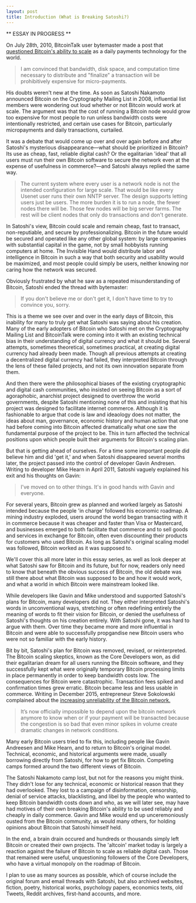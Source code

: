 ```yaml
---
layout: post
title: Introduction (What is Breaking Satoshi?)
---
```


** ESSAY IN PROGRESS **

On July 28th, 2010, BitcoinTalk user bytemaster made a post that [questioned Bitcoin's ability to scale](https://bitcointalk.org/index.php?topic=532.15;imode) as a daily payments technology for the world.

>I am convinced that bandwidth, disk space, and computation time necessary to distribute and "finalize" a transaction will be prohibitively expensive for micro-payments.

His doubts weren't new at the time. As soon as Satoshi Nakamoto announced Bitcoin on the Cryptography Mailing List in 2008, influential list members were wondering out loud whether or not Bitcoin would work at scale. The argument was that the cost of running a Bitcoin node would grow too expensive for most people to run unless bandwidth costs were intentionally restricted, and certain use cases for Bitcoin, particularly micropayments and daily transactions, curtailed.

It was a debate that would come up over and over again before and after Satoshi's mysterious disappearance—what should be prioritized in Bitcoin? Its use as cheap, fast, reliable digital cash? Or the egalitarian 'ideal' that all users must run their own Bitcoin software to secure the network even at the expense of usefulness in commerce?—and Satoshi always replied the same way.

>The current system where every user is a network node is not the intended configuration for large scale.  That would be like every Usenet user runs their own NNTP server.  The design supports letting users just be users.  The more burden it is to run a node, the fewer nodes there will be.  Those few nodes will be big server farms.  The rest will be client nodes that only do transactions and don't generate.

In Satoshi's view, Bitcoin could scale and remain cheap, fast to transact, non-reputiable, and secure by professionalizing. Bitcoin in the future would be secured and operated like any other global system: by large companies with substantial capital in the game, not by small hobbyists running computers at home. The Invisible Hand would distribute labor and intelligence in Bitcoin in such a way that both security and usability would be maximized, and most people could simply be users, neither knowing nor caring how the network was secured.

Obviously frustrated by what he saw as a repeated misunderstanding of Bitcoin, Satoshi ended the thread with bytemaster:

>If you don't believe me or don't get it, I don't have time to try to convince you, sorry.

This is a theme we see over and over in the early days of Bitcoin, this inability for many to truly get what Satoshi was saying about his creation. Many of the early adopters of Bitcoin who Satoshi met on the Cryptography Mailing List and BitcoinTalk were coming into it with an existing technical bias in their understanding of digital currency and what it should be. Several attempts, sometimes theoretical, sometimes practical, at creating digital currency had already been made. Though all previous attempts at creating a decentralized digital currency had failed, they interpreted Bitcoin through the lens of these failed projects, and not its own innovation separate from them.

And then there were the philosophical biases of the existing cryptographic and digital cash communities, who insisted on seeing Bitcoin as a sort of agoraphobic, anarchist project designed to overthrow the world governments, despite Satoshi mentioning none of this and insisting that his project was designed to facilitate internet commerce. Although it is fashionable to argue that code is law and ideaology does not matter, the ideas about man, governance, economic history and human action that one had before coming into Bitcoin affected dramatically what one saw the fundamental purpose of the project to be. This in turn affected the technical positions upon which people built their arguments for Bitcoin's scaling plan.

But that is getting ahead of ourselves. For a time some important people did believe him and did 'get it,' and when Satoshi disappeared several months later, the project passed into the control of developer Gavin Andresen. Writing to developer Mike Hearn in April 2011, Satoshi vaguely explained his exit and his thoughts on Gavin:

> I've moved on to other things.  It's in good hands with Gavin and everyone.

For several years, Bitcoin grew as planned and worked largely as Satoshi intended because the people 'in charge' followed his economic roadmap. A mining industry exploded, users around the world began transacting with it in commerce because it was cheaper and faster than Visa or Mastercard, and businesses emerged to both facilitate that commerce and to sell goods and services in exchange for Bitcoin, often even discounting their products for customers who used Bitcoin. As long as Satoshi's original scaling model was followed, Bitcoin worked as it was supposed to.

We'll cover this all more later in this essay series, as well as look deeper at what Satoshi saw for Bitcoin and its future, but for now, readers only need to know that beneath the obvious success of Bitcoin, the old debate was still there about what Bitcoin was supposed to be and how it would work, and what a world in which Bitcoin were mainstream looked like.

While developers like Gavin and Mike understood and supported Satoshi's plans for Bitcoin, many developers did not. They either interpreted Satoshi's words in unconventional ways, stretching or often redefining entirely the meaning of words to fit their vision for Bitcoin, or denied the usefulness of Satoshi's thoughts on his creation entirely. With Satoshi gone, it was hard to argue with them. Over time they became more and more influential in Bitcoin and were able to successfully propgandise new Bitcoin users who were not so familiar with the early history. 

Bit by bit, Satoshi's plan for Bitcoin was removed, revised, or reinterpreted. The Bitcoin scaling skeptics, known as the Core Developers won, as did their egalitarian dream for all users running the Bitcoin software, and they successfully kept what were originally temporary Bitcoin processing limits in place permanently in order to keep bandwidth costs low. The consequences for Bitcoin were catastrophic. Transaction fees spiked and confirmation times grew erratic. Bitcoin became less and less usable in commerce. Writing in December 2015, entrepreneur Steve Sokolowski complained about the [increasing unreliability of the Bitcoin network.](https://forums.prohashing.com/viewtopic.php?f=11&t=679)

> It’s now officially impossible to depend upon the bitcoin network anymore to know when or if your payment will be transacted because the congestion is so bad that even minor spikes in volume create dramatic changes in network conditions.

Many early Bitcoin users tried to fix this, including people like Gavin Andreesen and Mike Hearn, and to return to Bitcoin's original model. Technical, economic, and historical arguments were made, usually borrowing directly from Satoshi, for how to get fix Bitcoin. Competing camps formed around the two different views of Bitcoin.

The Satoshi Nakamoto camp lost, but not for the reasons you might think. They didn't lose for any technical, economic or historical reason that they had overlooked. They lost to a campaign of disinformation, censorship, denial of service attacks, blacklisting, and libel by the people who wanted to keep Bitcoin bandwidth costs down and who, as we will later see, may have had motives of their own breaking Bitcoin's ability to be used reliably and cheaply in daily commerce. Gavin and Mike would end up unceremoniously ousted from the Bitcoin community, as would many others, for holding opinions about Bitcoin that Satoshi himself held.

In the end, a brain drain occured and hundreds or thousands simply left Bitcoin or created their own projects. The 'altcoin' market today is largely a reaction against the failure of Bitcoin to scale as reliable digital cash. Those that remained were useful, unquestioning followers of the Core Developers, who have a virtual monopoly on the roadmap of Bitcoin.



I plan to use as many sources as possible, which of course include the original forum and email threads with Satoshi, but also archived websites, fiction, poetry, historical works, psychology papers, economics texts, old Tweets, Reddit archives, first-hand accounts, and more.



